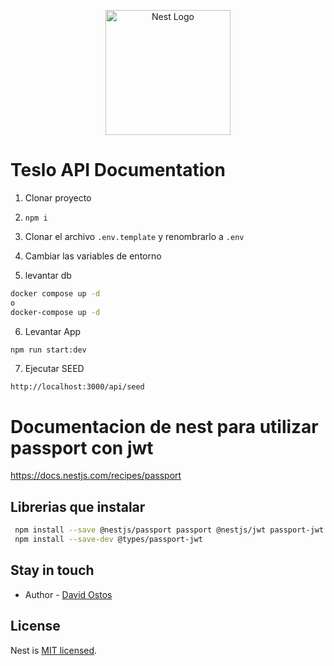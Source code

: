 <p align="center">
  <a href="http://nestjs.com/" target="blank"><img src="https://nestjs.com/img/logo-small.svg" width="200" alt="Nest Logo" /></a>
</p>

# Teslo API Documentation

1. Clonar proyecto

2. ```npm i```

3. Clonar el archivo ```.env.template``` y renombrarlo a ```.env```

4. Cambiar las variables de entorno

5. levantar db
```bash
docker compose up -d
o
docker-compose up -d 
```

6. Levantar App
```bash
npm run start:dev
```
7. Ejecutar SEED 
```
http://localhost:3000/api/seed
```



# Documentacion de nest para utilizar passport con jwt

https://docs.nestjs.com/recipes/passport

## Librerias que instalar 

``` bash
 npm install --save @nestjs/passport passport @nestjs/jwt passport-jwt
 npm install --save-dev @types/passport-jwt
```


## Stay in touch

- Author - [David Ostos](https://github.com/David-Ostos)

## License

Nest is [MIT licensed](LICENSE).
